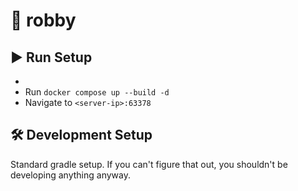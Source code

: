 # 🤖 robby

## ▶ Run Setup
* 
* Run `docker compose up --build -d`
* Navigate to `<server-ip>:63378`

## 🛠 Development Setup

Standard gradle setup. If you can't figure that out, you shouldn't be developing anything anyway.
